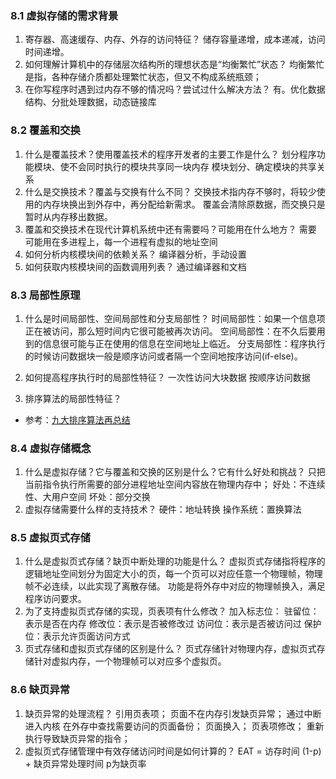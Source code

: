 ### 8.1 虚拟存储的需求背景

1. 寄存器、高速缓存、内存、外存的访问特征？
储存容量递增，成本递减，访问时间递增。
2. 如何理解计算机中的存储层次结构所的理想状态是“均衡繁忙”状态？
均衡繁忙是指，各种存储介质都处理繁忙状态，但又不构成系统瓶颈；
3. 在你写程序时遇到过内存不够的情况吗？尝试过什么解决方法？
有。优化数据结构、分批处理数据，动态链接库

### 8.2 覆盖和交换

1. 什么是覆盖技术？使用覆盖技术的程序开发者的主要工作是什么？
划分程序功能模块、使不会同时执行的模块共享同一块内存
模块划分、确定模块的共享关系
2. 什么是交换技术？覆盖与交换有什么不同？
交换技术指内存不够时，将较少使用的内存块换出到外存中，再分配给新需求。
覆盖会清除原数据，而交换只是暂时从内存移出数据。
3. 覆盖和交换技术在现代计算机系统中还有需要吗？可能用在什么地方？
需要
可能用在多进程上，每一个进程有虚拟的地址空间
4. 如何分析内核模块间的依赖关系？
编译器分析，手动设置
5. 如何获取内核模块间的函数调用列表？
通过编译器和文档

### 8.3 局部性原理
1. 什么是时间局部性、空间局部性和分支局部性？
时间局部性：如果一个信息项正在被访问，那么短时间内它很可能被再次访问。
空间局部性：在不久后要用到的信息很可能与正在使用的信息在空间地址上临近。
分支局部性：程序执行的时候访问数据块一般是顺序访问或者隔一个空间地按序访问(if-else)。
2. 如何提高程序执行时的局部性特征？
一次性访问大块数据
按顺序访问数据


3. 排序算法的局部性特征？
  * 参考：[九大排序算法再总结](http://blog.csdn.net/xiazdong/article/details/8462393)

### 8.4 虚拟存储概念

1. 什么是虚拟存储？它与覆盖和交换的区别是什么？它有什么好处和挑战？
只把当前指令执行所需要的部分进程地址空间内容放在物理内存中；
好处：不连续性、大用户空间
坏处：部分交换
2. 虚拟存储需要什么样的支持技术？
硬件：地址转换
操作系统：置换算法

### 8.5 虚拟页式存储

 1. 什么是虚拟页式存储？缺页中断处理的功能是什么？
虚拟页式存储指将程序的逻辑地址空间划分为固定大小的页，每一个页可以对应任意一个物理帧，物理帧不必连续，以此实现了离散存储。
功能是将外存中对应的物理帧换入，满足程序访问要求。
 1. 为了支持虚拟页式存储的实现，页表项有什么修改？
加入标志位：
驻留位：表示是否在内存
修改位：表示是否被修改过
访问位：表示是否被访问过
保护位：表示允许页面访问方式
 2. 页式存储和虚拟页式存储的区别是什么？
页式存储针对物理内存，虚拟页式存储针对虚拟内存，一个物理帧可以对应多个虚拟页。
### 8.6 缺页异常

1. 缺页异常的处理流程？
引用页表项；
页面不在内存引发缺页异常；
通过中断进入内核
在外存中查找需要访问的页面备份；
页面换入；
页表项修改；
重新执行导致缺页异常的指令；
2. 虚拟页式存储管理中有效存储访问时间是如何计算的？
EAT = 访存时间 (1-p) + 缺页异常处理时间
p为缺页率